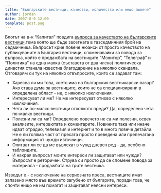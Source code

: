 ```yaml
---
title: "Българските вестници: качество, количество или нещо повече"
author: jordan
date: 2007-8-9 12:00
template: post.pug
---
```


Блогът на в-к “Капитал” повдига [въпроса за качеството на българските
вестници](http://www.capital.bg/showblog.php?storyid=366239 "Качеството на българските вестници"),тема
която ще бъде засегната в тазседмичния брой на седмичника. Въпросът крие
повече нюанси от просто качеството на публикуваните в България вестници,
споменавайки за повода за въпроса, който е продажбата на вестниците
“Монитор”, “Телеграф” и “Политика” на една малка (съставета от два члена)
политическа династия станала известна благодарение на няколко скандала.
Отговарям си тук на няколко отвъпросите, които се задават там:

- Харесва ли ми това, което има на българския вестникарски пазар?
  Ако става дума за вестниците, които не са специализирани в
  определена област - не, с няколко изключения.
- Интересуват ли ме? Не ме интересуват отново с няколко изключения.
- Чета ли по-малко вестници отколкото преди? Да, определено чета
  по-малко вестници.
- Полезни ли са ми? Определено повечето не са ми полезни,
  освен анализите, интервютата и коментарите. Новините така или иначе
  идват отрадио, телевизия и интернет и то в много повече детайли. Не
  е ли голяма част от пресата просто преведена или препечатана
  информация от чужди източници.
- Опитват ли се да ме въвлекат в чужд дневен ред - да, особено
  таблоидите.
- И накрая въпросът моите интереси ли защитават или чужди?
  Въпросът е реторичен. Струва си просто да се спомене
  повода за материала - продажбата на трите вестника.

Изводът е - с изключение на сериозната преса, вестниците имат запазено
място във времето загубено от българите, поради това, че спочти нищо не
им помагат и защитават неясни интереси.
